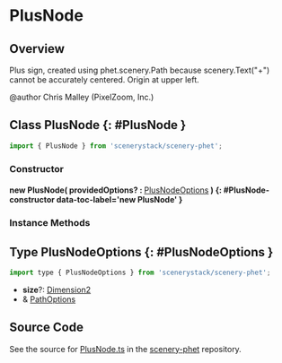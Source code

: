 # PlusNode

## Overview

Plus sign, created using phet.scenery.Path because scenery.Text("+") cannot be accurately centered.
Origin at upper left.

@author Chris Malley (PixelZoom, Inc.)

## Class PlusNode {: #PlusNode }


```js
import { PlusNode } from 'scenerystack/scenery-phet';
```
### Constructor

#### new PlusNode( providedOptions? : <span style="font-weight: 400;">[PlusNodeOptions](../scenery-phet/PlusNode.md#PlusNodeOptions)</span> ) {: #PlusNode-constructor data-toc-label='new PlusNode' }

### Instance Methods





## Type PlusNodeOptions {: #PlusNodeOptions }


```js
import type { PlusNodeOptions } from 'scenerystack/scenery-phet';
```


- **size**?: [Dimension2](../dot/Dimension2.md)
- &amp; [PathOptions](../scenery/Path.md#PathOptions)




## Source Code

See the source for [PlusNode.ts](https://github.com/phetsims/scenery-phet/blob/main/js/PlusNode.ts) in the [scenery-phet](https://github.com/phetsims/scenery-phet) repository.
